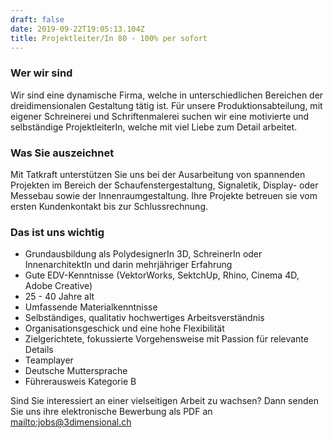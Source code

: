 ```yaml
---
draft: false
date: 2019-09-22T19:05:13.104Z
title: Projektleiter/In 80 - 100% per sofort
---
```

### Wer wir sind

Wir sind eine dynamische Firma, welche in unterschiedlichen Bereichen der dreidimensionalen Gestaltung tätig ist. Für unsere Produktionsabteilung, mit eigener Schreinerei und Schriftenmalerei suchen wir eine motivierte und selbständige ProjektleiterIn, welche mit viel Liebe zum Detail arbeitet.

### Was Sie auszeichnet

Mit Tatkraft unterstützen Sie uns bei der Ausarbeitung von spannenden Projekten im Bereich der Schaufenstergestaltung, Signaletik, Display- oder Messebau sowie der Innenraumgestaltung. Ihre Projekte betreuen sie vom ersten Kundenkontakt bis zur Schlussrechnung.

### Das ist uns wichtig

* Grundausbildung als PolydesignerIn 3D, SchreinerIn oder InnenarchitektIn und darin mehrjähriger Erfahrung
* Gute EDV-Kenntnisse (VektorWorks, SektchUp, Rhino, Cinema 4D, Adobe Creative)
* 25 - 40 Jahre alt
* Umfassende Materialkenntnisse
* Selbständiges, qualitativ hochwertiges Arbeitsverständnis
* Organisationsgeschick und eine hohe Flexibilität
* Zielgerichtete, fokussierte Vorgehensweise mit Passion für relevante Details
* Teamplayer
* Deutsche Muttersprache
* Führerausweis Kategorie B


Sind Sie interessiert an einer vielseitigen Arbeit zu wachsen? Dann senden Sie uns ihre elektronische Bewerbung als PDF an <mailto:jobs@3dimensional.ch>
